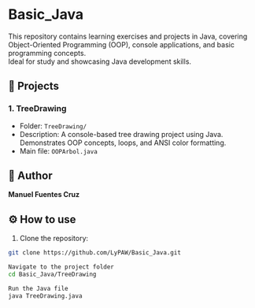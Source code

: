 # Basic_Java

This repository contains learning exercises and projects in Java, covering Object-Oriented Programming (OOP), console applications, and basic programming concepts.  
Ideal for study and showcasing Java development skills.

## 📂 Projects

### 1. TreeDrawing
- Folder: `TreeDrawing/`
- Description: A console-based tree drawing project using Java.  
  Demonstrates OOP concepts, loops, and ANSI color formatting.  
- Main file: `OOPArbol.java`

## 🧠 Author
**Manuel Fuentes Cruz**  

## ⚙️ How to use
1. Clone the repository:
```bash
git clone https://github.com/LyPAW/Basic_Java.git

Navigate to the project folder
cd Basic_Java/TreeDrawing

Run the Java file
java TreeDrawing.java


